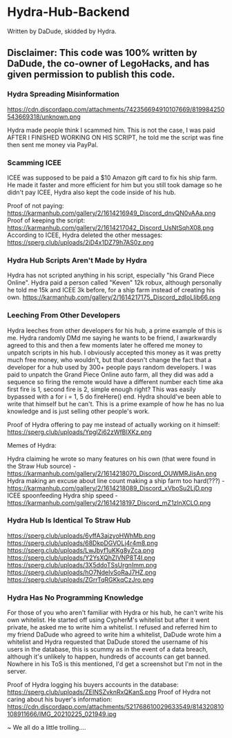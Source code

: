 # Hydra-Hub-Backend
Written by DaDude, skidded by Hydra.

## Disclaimer: This code was 100% written by DaDude, the co-owner of LegoHacks, and has given permission to publish this code.

### Hydra Spreading Misinformation

https://cdn.discordapp.com/attachments/742356694910107669/819984250543669318/unknown.png

Hydra made people think I scammed him. This is not the case, I was paid AFTER I FINISHED WORKING ON HIS SCRIPT, he told me the script was fine then sent me money via PayPal.

### Scamming ICEE

ICEE was supposed to be paid a $10 Amazon gift card to fix his ship farm. He made it faster and more efficient for him but you still took damage so he didn't pay ICEE,
Hydra also kept the code inside of his hub.

Proof of not paying: https://karmanhub.com/gallery/2/1614216949_Discord_dnvQN0vAAa.png
Proof of keeping the script: https://karmanhub.com/gallery/2/1614217042_Discord_UsNtSqhX08.png
According to ICEE, Hydra deleted the other messages: https://sperg.club/uploads/2iD4x1DZ79h7AS0z.png

### Hydra Hub Scripts Aren't Made by Hydra

Hydra has not scripted anything in his script, especially "his Grand Piece Online".
Hydra paid a person called "Keven" 12k robux, although personally he told me 15k and ICEE 3k before, for a ship farm instead of creating his own.
https://karmanhub.com/gallery/2/1614217175_Discord_zdIoLIib66.png

### Leeching From Other Developers

Hydra leeches from other developers for his hub, a prime example of this is me.
Hydra randomly DMd me saying he wants to be friend, I awarkwardly agreed to this and then a few moments later he offered me money to unpatch scripts in his hub.
I obviously accepted this money as it was pretty much free money, who wouldn't, but that doesn't change the fact that a developer for a hub used by 300+ people
pays random developers. I was paid to unpatch the Grand Piece Online auto farm, all they did was add a sequence so firing the remote would have a different number
each time aka first fire is 1, second fire is 2, simple enough right? This was easily bypassed with a for i = 1, 5 do fireHere() end. Hydra should've been able to
write that himself but he can't. This is a prime example of how he has no lua knowledge and is just selling other people's work.

Proof of Hydra offering to pay me instead of actually working on it himself: https://sperg.club/uploads/YpglZi62zWfBlXKz.png

Memes of Hydra:

Hydra claiming he wrote so many features on his own (that were found in the Straw Hub source) - https://karmanhub.com/gallery/2/1614218070_Discord_OUWMRJisAn.png
Hydra making an excuse about line count making a ship farm too hard(???) - https://karmanhub.com/gallery/2/1614218089_Discord_xVboSu2LjD.png
ICEE spoonfeeding Hydra ship speed - https://karmanhub.com/gallery/2/1614218197_Discord_mZ1zlnXCLO.png

### Hydra Hub Is Identical To Straw Hub

https://sperg.club/uploads/6yffA3ajzyoHWhMb.png
https://sperg.club/uploads/68DkpDGVOLj4r4m8.png
https://sperg.club/uploads/LwJbyf1uKKg8yZca.png
https://sperg.club/uploads/Y2YsXQhZlVNP8T4I.png
https://sperg.club/uploads/3X5ddoTSsUrgnImm.png
https://sperg.club/uploads/hO7NdeIvSoRaJ7HZ.png
https://sperg.club/uploads/ZGrrTqRGKkqCzJro.png

### Hydra Has No Programming Knowledge

For those of you who aren't familiar with Hydra or his hub, he can't write his own whitelist. He started off using CypherM's whitelist but after it went private,
he asked me to write him a whitelist. I refused and referred him to my friend DaDude who agreed to write him a whitelist, DaDude wrote him a whitelist and Hydra
requested that DaDude stored the username of his users in the database, this is scummy as in the event of a data breach, although it's unlikely to happen, hundreds
of accounts can get banned. Nowhere in his ToS is this mentioned, I'd get a screenshot but I'm not in the server.

Proof of Hydra logging his buyers accounts in the database: https://sperg.club/uploads/ZEINSZvknRxQKanS.png
Proof of Hydra not caring about his buyer's information: https://cdn.discordapp.com/attachments/521768610029633549/814320810108911666/IMG_20210225_021949.jpg

~ We all do a little trolling....
